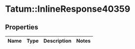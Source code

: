 # Tatum::InlineResponse40359

## Properties
Name | Type | Description | Notes
------------ | ------------- | ------------- | -------------

